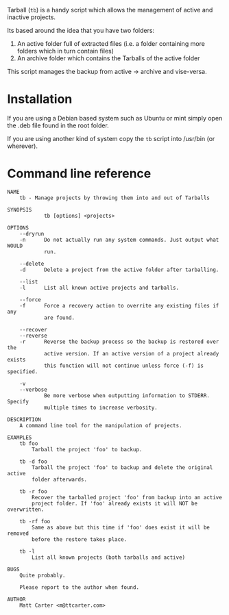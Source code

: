 Tarball (`tb`) is a handy script which allows the management of active and inactive projects.

Its based around the idea that you have two folders:

1. An active folder full of extracted files (i.e. a folder containing more folders which in turn contain files)
2. An archive folder which contains the Tarballs of the active folder

This script manages the backup from active -> archive and vise-versa.

Installation
============
If you are using a Debian based system such as Ubuntu or mint simply open the .deb file found in the root folder.

If you are using another kind of system copy the `tb` script into /usr/bin (or wherever).


Command line reference
======================
```
NAME
    tb - Manage projects by throwing them into and out of Tarballs

SYNOPSIS
            tb [options] <projects>

OPTIONS
    --dryrun
    -n      Do not actually run any system commands. Just output what WOULD
            run.

    --delete
    -d      Delete a project from the active folder after tarballing.

    --list
    -l      List all known active projects and tarballs.

    --force
    -f      Force a recovery action to overrite any existing files if any
            are found.

    --recover
    --reverse
    -r      Reverse the backup process so the backup is restored over the
            active version. If an active version of a project already exists
            this function will not continue unless force (-f) is specified.

    -v
    --verbose
            Be more verbose when outputting information to STDERR. Specify
            multiple times to increase verbosity.

DESCRIPTION
    A command line tool for the manipulation of projects.

EXAMPLES
    tb foo
        Tarball the project 'foo' to backup.

    tb -d foo
        Tarball the project 'foo' to backup and delete the original active
        folder afterwards.

    tb -r foo
        Recover the tarballed project 'foo' from backup into an active
        project folder. If 'foo' already exists it will NOT be overwritten.

    tb -rf foo
        Same as above but this time if 'foo' does exist it will be removed
        before the restore takes place.

    tb -l
        List all known projects (both tarballs and active)

BUGS
    Quite probably.

    Please report to the author when found.

AUTHOR
    Matt Carter <m@ttcarter.com>

```
